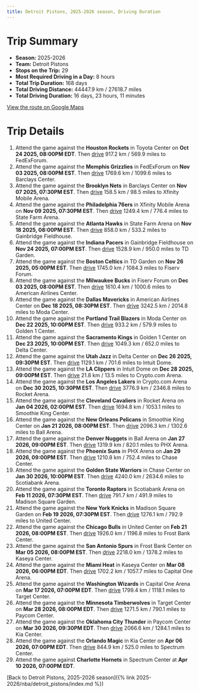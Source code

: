 ```yaml
---
title: Detroit Pistons, 2025-2026 season, Driving Duration
---
```


# Trip Summary
- **Season:** 2025-2026
- **Team:** Detroit Pistons
- **Stops on the Trip:** 29
- **Most Required Driving in a Day:** 8 hours
- **Total Trip Duration:** 168 days
- **Total Driving Distance:** 44447.9 km / 27618.7 miles
- **Total Driving Duration:** 16 days, 23 hours, 11 minutes

[View the route on Google Maps](https://www.google.com/maps/dir/Toyota+Center+Houston+TX/FedExForum+Memphis+TN/Barclays+Center+Brooklyn+NY/Xfinity+Mobile+Arena+Philadelphia+PA/State+Farm+Arena+Atlanta+GA/Gainbridge+Fieldhouse+Indianapolis+IN/TD+Garden+Boston+MA/Fiserv+Forum+Milwaukee+WI/American+Airlines+Center+Dallas+TX/Moda+Center+Portland+OR/Golden+1+Center+Sacramento+CA/Delta+Center+Salt+Lake+City+UT/Intuit+Dome+Inglewood+CA/Crypto.com+Arena+Los+Angeles+CA/Rocket+Arena+Cleveland+OH/Smoothie+King+Center+New+Orleans+LA/Ball+Arena+Denver+CO/PHX+Arena+Phoenix+AZ/Chase+Center+San+Francisco+CA/Scotiabank+Arena+Toronto+ON/Madison+Square+Garden+New+York+NY/United+Center+Chicago+IL/Frost+Bank+Center+San+Antonio+TX/Kaseya+Center+Miami+FL/Capital+One+Arena+Washington+DC/Target+Center+Minneapolis+MN/Paycom+Center+Oklahoma+City+OK/Kia+Center+Orlando+FL/Spectrum+Center+Charlotte+NC)

# Trip Details
1. Attend the game against the **Houston Rockets** in Toyota Center on **Oct 24 2025, 08:00PM EDT**. Then [drive](https://www.google.com/maps/dir/Toyota+Center+Houston+TX/FedExForum+Memphis+TN) 917.2 km / 569.9 miles to FedExForum.
2. Attend the game against the **Memphis Grizzlies** in FedExForum on **Nov 03 2025, 08:00PM EST**. Then [drive](https://www.google.com/maps/dir/FedExForum+Memphis+TN/Barclays+Center+Brooklyn+NY) 1769.6 km / 1099.6 miles to Barclays Center.
3. Attend the game against the **Brooklyn Nets** in Barclays Center on **Nov 07 2025, 07:30PM EST**. Then [drive](https://www.google.com/maps/dir/Barclays+Center+Brooklyn+NY/Xfinity+Mobile+Arena+Philadelphia+PA) 158.5 km / 98.5 miles to Xfinity Mobile Arena.
4. Attend the game against the **Philadelphia 76ers** in Xfinity Mobile Arena on **Nov 09 2025, 07:30PM EST**. Then [drive](https://www.google.com/maps/dir/Xfinity+Mobile+Arena+Philadelphia+PA/State+Farm+Arena+Atlanta+GA) 1249.4 km / 776.4 miles to State Farm Arena.
5. Attend the game against the **Atlanta Hawks** in State Farm Arena on **Nov 18 2025, 08:00PM EST**. Then [drive](https://www.google.com/maps/dir/State+Farm+Arena+Atlanta+GA/Gainbridge+Fieldhouse+Indianapolis+IN) 858.0 km / 533.2 miles to Gainbridge Fieldhouse.
6. Attend the game against the **Indiana Pacers** in Gainbridge Fieldhouse on **Nov 24 2025, 07:00PM EST**. Then [drive](https://www.google.com/maps/dir/Gainbridge+Fieldhouse+Indianapolis+IN/TD+Garden+Boston+MA) 1528.9 km / 950.0 miles to TD Garden.
7. Attend the game against the **Boston Celtics** in TD Garden on **Nov 26 2025, 05:00PM EST**. Then [drive](https://www.google.com/maps/dir/TD+Garden+Boston+MA/Fiserv+Forum+Milwaukee+WI) 1745.0 km / 1084.3 miles to Fiserv Forum.
8. Attend the game against the **Milwaukee Bucks** in Fiserv Forum on **Dec 03 2025, 08:00PM EST**. Then [drive](https://www.google.com/maps/dir/Fiserv+Forum+Milwaukee+WI/American+Airlines+Center+Dallas+TX) 1610.4 km / 1000.6 miles to American Airlines Center.
9. Attend the game against the **Dallas Mavericks** in American Airlines Center on **Dec 18 2025, 08:30PM EST**. Then [drive](https://www.google.com/maps/dir/American+Airlines+Center+Dallas+TX/Moda+Center+Portland+OR) 3242.5 km / 2014.8 miles to Moda Center.
10. Attend the game against the **Portland Trail Blazers** in Moda Center on **Dec 22 2025, 10:00PM EST**. Then [drive](https://www.google.com/maps/dir/Moda+Center+Portland+OR/Golden+1+Center+Sacramento+CA) 933.2 km / 579.9 miles to Golden 1 Center.
11. Attend the game against the **Sacramento Kings** in Golden 1 Center on **Dec 23 2025, 10:00PM EST**. Then [drive](https://www.google.com/maps/dir/Golden+1+Center+Sacramento+CA/Delta+Center+Salt+Lake+City+UT) 1049.3 km / 652.0 miles to Delta Center.
12. Attend the game against the **Utah Jazz** in Delta Center on **Dec 26 2025, 09:30PM EST**. Then [drive](https://www.google.com/maps/dir/Delta+Center+Salt+Lake+City+UT/Intuit+Dome+Inglewood+CA) 1129.1 km / 701.6 miles to Intuit Dome.
13. Attend the game against the **LA Clippers** in Intuit Dome on **Dec 28 2025, 09:00PM EST**. Then [drive](https://www.google.com/maps/dir/Intuit+Dome+Inglewood+CA/Crypto.com+Arena+Los+Angeles+CA) 21.8 km / 13.5 miles to Crypto.com Arena.
14. Attend the game against the **Los Angeles Lakers** in Crypto.com Arena on **Dec 30 2025, 10:30PM EST**. Then [drive](https://www.google.com/maps/dir/Crypto.com+Arena+Los+Angeles+CA/Rocket+Arena+Cleveland+OH) 3776.9 km / 2346.8 miles to Rocket Arena.
15. Attend the game against the **Cleveland Cavaliers** in Rocket Arena on **Jan 04 2026, 02:00PM EST**. Then [drive](https://www.google.com/maps/dir/Rocket+Arena+Cleveland+OH/Smoothie+King+Center+New+Orleans+LA) 1694.8 km / 1053.1 miles to Smoothie King Center.
16. Attend the game against the **New Orleans Pelicans** in Smoothie King Center on **Jan 21 2026, 08:00PM EST**. Then [drive](https://www.google.com/maps/dir/Smoothie+King+Center+New+Orleans+LA/Ball+Arena+Denver+CO) 2096.3 km / 1302.6 miles to Ball Arena.
17. Attend the game against the **Denver Nuggets** in Ball Arena on **Jan 27 2026, 09:00PM EST**. Then [drive](https://www.google.com/maps/dir/Ball+Arena+Denver+CO/PHX+Arena+Phoenix+AZ) 1319.9 km / 820.1 miles to PHX Arena.
18. Attend the game against the **Phoenix Suns** in PHX Arena on **Jan 29 2026, 09:00PM EST**. Then [drive](https://www.google.com/maps/dir/PHX+Arena+Phoenix+AZ/Chase+Center+San+Francisco+CA) 1210.8 km / 752.4 miles to Chase Center.
19. Attend the game against the **Golden State Warriors** in Chase Center on **Jan 30 2026, 10:00PM EST**. Then [drive](https://www.google.com/maps/dir/Chase+Center+San+Francisco+CA/Scotiabank+Arena+Toronto+ON) 4240.0 km / 2634.6 miles to Scotiabank Arena.
20. Attend the game against the **Toronto Raptors** in Scotiabank Arena on **Feb 11 2026, 07:30PM EST**. Then [drive](https://www.google.com/maps/dir/Scotiabank+Arena+Toronto+ON/Madison+Square+Garden+New+York+NY) 791.7 km / 491.9 miles to Madison Square Garden.
21. Attend the game against the **New York Knicks** in Madison Square Garden on **Feb 19 2026, 07:30PM EST**. Then [drive](https://www.google.com/maps/dir/Madison+Square+Garden+New+York+NY/United+Center+Chicago+IL) 1276.1 km / 792.9 miles to United Center.
22. Attend the game against the **Chicago Bulls** in United Center on **Feb 21 2026, 08:00PM EST**. Then [drive](https://www.google.com/maps/dir/United+Center+Chicago+IL/Frost+Bank+Center+San+Antonio+TX) 1926.0 km / 1196.8 miles to Frost Bank Center.
23. Attend the game against the **San Antonio Spurs** in Frost Bank Center on **Mar 05 2026, 08:00PM EST**. Then [drive](https://www.google.com/maps/dir/Frost+Bank+Center+San+Antonio+TX/Kaseya+Center+Miami+FL) 2218.0 km / 1378.2 miles to Kaseya Center.
24. Attend the game against the **Miami Heat** in Kaseya Center on **Mar 08 2026, 06:00PM EDT**. Then [drive](https://www.google.com/maps/dir/Kaseya+Center+Miami+FL/Capital+One+Arena+Washington+DC) 1702.2 km / 1057.7 miles to Capital One Arena.
25. Attend the game against the **Washington Wizards** in Capital One Arena on **Mar 17 2026, 07:00PM EDT**. Then [drive](https://www.google.com/maps/dir/Capital+One+Arena+Washington+DC/Target+Center+Minneapolis+MN) 1799.4 km / 1118.1 miles to Target Center.
26. Attend the game against the **Minnesota Timberwolves** in Target Center on **Mar 28 2026, 08:00PM EDT**. Then [drive](https://www.google.com/maps/dir/Target+Center+Minneapolis+MN/Paycom+Center+Oklahoma+City+OK) 1271.5 km / 790.1 miles to Paycom Center.
27. Attend the game against the **Oklahoma City Thunder** in Paycom Center on **Mar 30 2026, 09:30PM EDT**. Then [drive](https://www.google.com/maps/dir/Paycom+Center+Oklahoma+City+OK/Kia+Center+Orlando+FL) 2066.6 km / 1284.1 miles to Kia Center.
28. Attend the game against the **Orlando Magic** in Kia Center on **Apr 06 2026, 07:00PM EDT**. Then [drive](https://www.google.com/maps/dir/Kia+Center+Orlando+FL/Spectrum+Center+Charlotte+NC) 844.9 km / 525.0 miles to Spectrum Center.
29. Attend the game against **Charlotte Hornets** in Spectrum Center at **Apr 10 2026, 07:00PM EDT**.

[Back to Detroit Pistons, 2025-2026 season]({% link 2025-2026/nba/detroit_pistons/index.md %})
